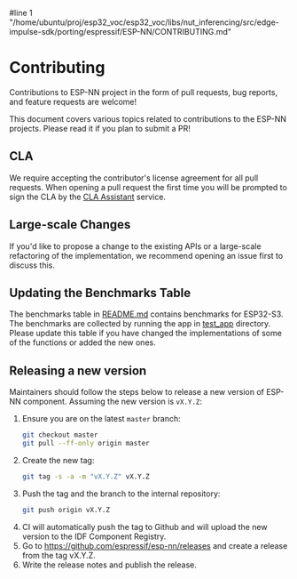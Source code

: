 #line 1 "/home/ubuntu/proj/esp32_voc/esp32_voc/libs/nut_inferencing/src/edge-impulse-sdk/porting/espressif/ESP-NN/CONTRIBUTING.md"
# Contributing

Contributions to ESP-NN project in the form of pull requests, bug reports, and feature requests are welcome!

This document covers various topics related to contributions to the ESP-NN projects. Please read it if you plan to submit a PR!

## CLA

We require accepting the contributor's license agreement for all pull requests. When opening a pull request the first time you will be prompted to sign the CLA by the [CLA Assistant](https://cla-assistant.io/) service.

## Large-scale Changes

If you'd like to propose a change to the existing APIs or a large-scale refactoring of the implementation, we recommend opening an issue first to discuss this.

## Updating the Benchmarks Table

The benchmarks table in [README.md](README.md) contains benchmarks for ESP32-S3. The benchmarks are collected by running the app in [test_app](test_app/) directory. Please update this table if you have changed the implementations of some of the functions or added the new ones.

## Releasing a new version

Maintainers should follow the steps below to release a new version of ESP-NN component. Assuming the new version is `vX.Y.Z`:

1. Ensure you are on the latest `master` branch:
   ```bash
   git checkout master
   git pull --ff-only origin master
   ```
1. Create the new tag:
   ```bash
   git tag -s -a -m "vX.Y.Z" vX.Y.Z
   ```
1. Push the tag and the branch to the internal repository:
   ```bash
   git push origin vX.Y.Z
   ```
1. CI will automatically push the tag to Github and will upload the new version to the IDF Component Registry.
1. Go to https://github.com/espressif/esp-nn/releases and create a release from the tag vX.Y.Z.
1. Write the release notes and publish the release.

